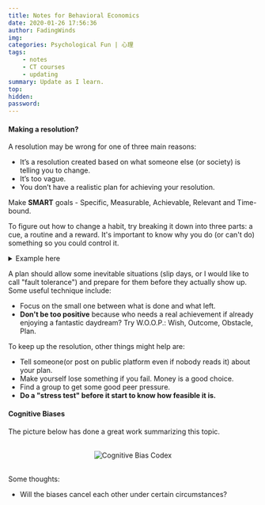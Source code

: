 ```yaml
---
title: Notes for Behavioral Economics
date: 2020-01-26 17:56:36
author: FadingWinds
img:
categories: Psychological Fun | 心理
tags:
    - notes
    - CT courses
    - updating
summary: Update as I learn.
top:
hidden:
password:
---
```

#### Making a resolution?

A resolution may be wrong for one of three main reasons:

- It’s a resolution created based on what someone else (or society) is telling you to change.
- It’s too vague.
- You don’t have a realistic plan for achieving your resolution.

Make **SMART** goals - Specific, Measurable, Achievable, Relevant and Time-bound.

To figure out how to change a habit, try breaking it down into three parts: a cue, a routine and a reward. It's important to know why you do (or can't do) something so you could control it.

<details>
<summary>Example here</summary>
Bad Habit: I don't get enough sleep at night.

Cue: I feel like I need time to myself in the evening.

Routine: I stay up too late watching TV.

Reward: I'm entertained.

Way to change the behavior: Instead of staying up late to watch TV, carve out special time each day to spend by yourself, even if that may mean asking for help with your children or taking a break from work each day.
</details>

A plan should allow some inevitable situations (slip days, or I would like to call "fault tolerance") and prepare for them before they actually show up. Some useful technique include:

- Focus on the small one between what is done and what left.
- **Don't be too positive** because who needs a real achievement if already enjoying a fantastic daydream? Try W.O.O.P.: Wish, Outcome, Obstacle, Plan.

To keep up the resolution, other things might help are:

- Tell someone(or post on public platform even if nobody reads it) about your plan.
- Make yourself lose something if you fail. Money is a good choice.
- Find a group to get some good peer pressure.
- **Do a "stress test" before it start to know how feasible it is.**


#### Cognitive Biases

The picture below has done a great work summarizing this topic. 

<br>
<div align = center><img src = "https://miro.medium.com/max/3072/1*71TzKnr7bzXU_l_pU6DCNA.jpeg" title = "Cognitive Bias Codex"/></div>
<br>

Some thoughts:

- Will the biases cancel each other under certain circumstances?



